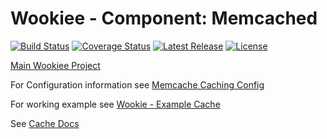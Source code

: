 # Wookiee - Component: Memcached

[![Build Status](https://travis-ci.org/Webtrends/wookiee-cache-memcache.svg?branch=master)](https://travis-ci.org/Webtrends/wookiee-cache-memcache) [![Coverage Status](https://coveralls.io/repos/Webtrends/wookiee-cache-memcache/badge.svg?branch=master&service=github)](https://coveralls.io/github/Webtrends/wookiee-cache-memcache?branch=master) [![Latest Release](https://img.shields.io/github/release/webtrends/wookiee-cache-memcache.svg)](https://github.com/Webtrends/wookiee-cache-memcache/releases) [![License](http://img.shields.io/:license-Apache%202-red.svg)](http://www.apache.org/licenses/LICENSE-2.0.txt)

[Main Wookiee Project](https://github.com/Webtrends/wookiee)

For Configuration information see [Memcache Caching Config](docs/config.md)

For working example see [Wookie - Example Cache](example-http)

See [Cache Docs](../wookiee-cache/README.md)
